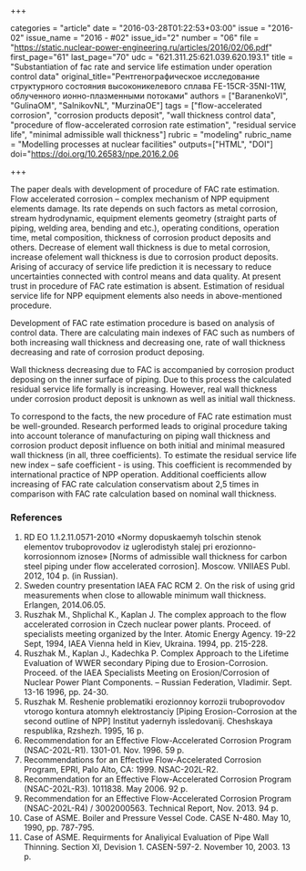 +++

categories = "article"
date = "2016-03-28T01:22:53+03:00"
issue = "2016-02"
issue_name = "2016 - #02"
issue_id="2"
number = "06"
file = "https://static.nuclear-power-engineering.ru/articles/2016/02/06.pdf"
first_page="61"
last_page="70"
udc = "621.311.25:621.039.620.193.1"
title = "Substantiation of fac rate and service life estimation under operation control data"
original_title="Рентгенографическое исследование структурного состояния высоконикелевого сплава FE-15CR-35NI-11W, облученного ионно-плазменными потоками"
authors = ["BaranenkoVI", "GulinaOM", "SalnikovNL", "MurzinaOE"]
tags = ["flow-accelerated corrosion", "corrosion products deposit", "wall thickness control data", "procedure of flow-accelerated corrosion rate estimation", "residual service life", "minimal admissible wall thickness"]
rubric = "modeling"
rubric_name = "Modelling processes at nuclear facilities"
outputs=["HTML", "DOI"]
doi="https://doi.org/10.26583/npe.2016.2.06

+++

The paper deals with development of procedure of FAC rate estimation.  Flow accelerated corrosion – complex mechanism of NPP equipment elements damage.  Its rate depends on such factors as metal corrosion, stream hydrodynamic, equipment elements geometry (straight parts of piping, welding area, bending and etc.), operating conditions, operation time, metal composition, thickness of corrosion product deposits and others.  Decrease of element wall thickness is due to metal corrosion, increase ofelement wall thickness is due to corrosion product deposits. Arising of accuracy of service life prediction it is necessary to reduce uncertainties connected with control means and data quality.  At present trust in procedure of FAC rate estimation is absent. Estimation of residual service life for NPP equipment elements also needs in above-mentioned procedure.

Development of FAC rate estimation procedure is based on analysis of control data. There are calculating main indexes of FAC such as numbers of both increasing wall thickness and decreasing one, rate of wall thickness decreasing and rate of corrosion product deposing.

Wall thickness decreasing due to FAC is accompanied by corrosion product deposing on the inner surface of piping.  Due to this process the calculated residual service life formally is increasing.  However, real wall thickness under corrosion product deposit is
unknown as well as initial wall thickness.

To correspond to the facts, the new procedure of FAC rate estimation must be well-grounded.  Research performed leads to original procedure taking into account tolerance of manufacturing on piping wall thickness and corrosion product deposit influence on both initial and minimal measured wall thickness (in all, three coefficients).  To estimate the residual service life new index – safe coefficient - is using.  This coefficient is recommended by international practice of NPP operation. Additional coefficients allow increasing of FAC rate calculation conservatism about 2,5 times in comparison with FAC rate calculation based on nominal wall thickness.

### References

1. RD EO 1.1.2.11.0571-2010 «Normy dopuskaemyh tolschin stenok elementov truboprovodov iz uglerodistyh stalej pri erozionno-korrosionnom iznose» [Norms of admissible wall thickness for carbon steel piping under flow accelerated corrosion]. Мoscow. VNIIAES Publ. 2012, 104 p. (in Russian).
2. Sweden country presentation IAEA FAC RCM 2. On the risk of using grid measurements when close to allowable minimum wall thickness. Erlangen, 2014.06.05.
3. Ruszhak M., Shplichal K., Kaplan J. The complex approach to the flow accelerated corrosion in Czech nuclear power plants. Proceed. of specialists meeting organized by the Inter. Atomic Energy Agency. 19-22 Sept, 1994, IAEA Vienna held in Kiev, Ukraina. 1994, pp. 215-228.
4. Ruszhаk M., Kaplan J., Kadechka P. Complex Approach to the Lifetime Evaluation of WWER secondary Piping due to Erosion-Corrosion. Proceed. of the IAEA Specialists Meeting on Erosion/Corrosion of Nuclear Power Plant Components. – Russian Federation, Vladimir. Sept. 13-16 1996, pp. 24-30.
5. Ruszhak M. Reshenie problematiki erozionnoy korrozii truboprovodov vtorogo kontura atomnyh elektrostanciy [Piping Erosion-Corrosion at the second outline of NPP] Institut yadernyh issledovanij. Cheshskaya respublika, Rzshezh. 1995, 16 p.
6. Recommendation for an Effective Flow-Accelerated Corrosion Program (NSAC-202L-R1). 1301-01. Nov. 1996. 59 p.
7. Recommendations for an Effective Flow-Accelerated Corrosion Program, EPRI, Palo Alto, CA: 1999. NSAC-202L-R2.
8. Recommendation for an Effective Flow-Accelerated Corrosion Program (NSAC-202L-R3). 1011838. May 2006. 92 p.
9. Recommendation for an Effective Flow-Accelerated Corrosion Program (NSAC-202L-R4) / 3002000563. Technical Report, Nov. 2013. 94 p.
10. Case of ASME. Boiler and Pressure Vessel Code. CASE N-480. May 10, 1990, pp. 787-795.
11. Case of ASME. Requirments for Analiyical Evaluation of Pipe Wall Thinning. Section XI, Devision 1. CASEN-597-2. November 10, 2003. 13 p.